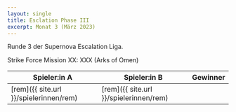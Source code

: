 ```yaml
---
layout: single
title: Esclation Phase III
excerpt: Monat 3 (März 2023)
---
```


Runde 3 der Supernova Escalation Liga.

Strike Force Mission XX: XXX (Arks of Omen)

| Spieler:in A | Spieler:in B | Gewinner |
|--------------|--------------|----------|
| [rem]({{ site.url }}/spielerinnen/rem) | [rem]({{ site.url }}/spielerinnen/rem) |  |